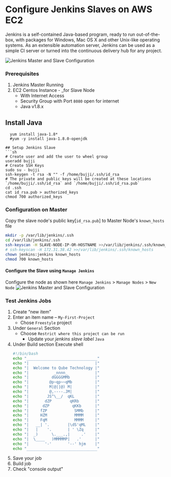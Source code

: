 # Configure Jenkins Slaves on AWS EC2
Jenkins is a self-contained Java-based program, ready to run out-of-the-box, with packages for Windows, Mac OS X and other Unix-like operating systems. As an extensible automation server, Jenkins can be used as a simple CI server or turned into the continuous delivery hub for any project.

![Jenkins Master and Slave Configuration](https://github.com/learn-with-devops/devops/blob/master/Jenkins/Master-Slave-configuration/images/Jenkins%20Master%20and%20Slave%20Configuration.png)
### Prerequisites
1. Jenkins Master Running
1. EC2 Centos Instance - _for Slave Node
   - With Internet Access
   - Security Group with Port `8080` open for internet
   - Java v1.8.x 

## Install Java

      yum install java-1.8*
      #yum -y install java-1.8.0-openjdk
      
```
## Setup Jenkins Slave
```sh
# Create user and add the user to wheel group
useradd bujji
# Create SSH Keys
sudo su - bujji
ssh-keygen -t rsa -N "" -f /home/bujji/.ssh/id_rsa
# The private and public keys will be created at these locations `/home/bujji/.ssh/id_rsa` and `/home/bujji/.ssh/id_rsa.pub`
cd .ssh
cat id_rsa.pub > authorized_keys
chmod 700 authorized_keys
```

### Configuration on Master
Copy the slave node's public key[`id_rsa.pub`] to Master Node's `known_hosts` file
```sh
mkdir -p /var/lib/jenkins/.ssh
cd /var/lib/jenkins/.ssh
ssh-keyscan -H SLAVE-NODE-IP-OR-HOSTNAME >>/var/lib/jenkins/.ssh/known_hosts
# ssh-keyscan -H 172.31.38.42 >>/var/lib/jenkins/.ssh/known_hosts
chown jenkins:jenkins known_hosts
chmod 700 known_hosts
```

#### Configure the Slave using `Manage Jenkins`
Configure the node as shown here
`Manage Jenkins` > `Manage Nodes` > `New Node`
![Jenkins Master and Slave Configuration](https://github.com/learn-with-devops/devops/blob/master/Jenkins/Master-Slave-configuration/images/jenkins-node-setup.PNG)
### Test Jenkins Jobs
1. Create “new item”
1. Enter an item name – `My-First-Project`
   - Chose `Freestyle` project
1. Under `General` Section
   - Choose `Restrict where this project can be run`
     - Update your _jenkins slave label_ `Java` 
1. Under Build section
   Execute shell
   ```sh
   #!/bin/bash
   echo "_______________________________"
   echo "|                             |"
   echo "|  Welcome to Qube Technology |"
   echo "|           _nnnn_            |"
   echo "|          dGGGGMMb           |"
   echo "|         @p~qp~~qMb          |"
   echo "|         M|@||@) M|          |"
   echo "|         @,----.JM|          |"
   echo "|        JS^\__/  qKL         |"
   echo "|       dZP        qKRb       |"
   echo "|      dZP          qKKb      |"
   echo "|     fZP            SMMb     |"
   echo "|     HZM            MMMM     |"
   echo "|     FqM            MMMM     |"
   echo "|   __| '.        |\dS'qML    |"
   echo "|   |    '.       | ' \Zq     |"
   echo "|  _)      \.___.,|     .'    |"
   echo "|  \____   )MMMMMP|   .'      |"
   echo "|       '-'       '--' hjm    |"
   echo "_______________________________"
   ```
1. Save your job 
1. Build job
1. Check "console output"
